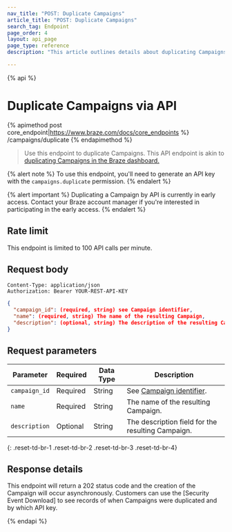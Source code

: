 ```yaml
---
nav_title: "POST: Duplicate Campaigns"
article_title: "POST: Duplicate Campaigns"
search_tag: Endpoint
page_order: 4
layout: api_page
page_type: reference
description: "This article outlines details about duplicating Campaigns via an API endpoint."

---
```

{% api %}
# Duplicate Campaigns via API
{% apimethod post core_endpoint|https://www.braze.com/docs/core_endpoints %} 
/campaigns/duplicate
{% endapimethod %}

> Use this endpoint to duplicate Campaigns. This API endpoint is akin to [duplicating Campaigns in the Braze dashboard.][1]

{% alert note %}
To use this endpoint, you'll need to generate an API key with the `campaigns.duplicate` permission.
{% endalert %}

{% alert important %}
Duplicating a Campaign by API is currently in early access. Contact your Braze account manager if you're interested in participating in the early access.
{% endalert %}

## Rate limit

This endpoint is limited to 100 API calls per minute.

## Request body

```
Content-Type: application/json
Authorization: Bearer YOUR-REST-API-KEY
```

```json
{
  "campaign_id": (required, string) see Campaign identifier,
  "name": (required, string) The name of the resulting Campaign,
  "description": (optional, string) The description of the resulting Campaign,
}
```

## Request parameters

| Parameter | Required | Data Type | Description |
| --------- | ---------| --------- | ----------- |
|`campaign_id`| Required | String | See [Campaign identifier]({{site.baseurl}}/api/identifier_types/). |
|`name`| Required | String | The name of the resulting Campaign. |
|`description`| Optional | String | The description field for the resulting Campaign. |
{: .reset-td-br-1 .reset-td-br-2 .reset-td-br-3  .reset-td-br-4}


## Response details

This endpoint will return a 202 status code and the creation of the Campaign will occur asynchronously. Customers can use the [Security Event Download] to see records of when Campaigns were duplicated and by which API key.

{% endapi %}


[1]: {{site.baseurl}}/user_guide/engagement_tools/campaigns/managing_campaigns/duplicating_segments_and_campaigns#duplicating-segments-campaigns-and-canvases
[2]: {{site.baseurl}}/user_guide/administrative/app_settings/company_settings/security_settings/?redirected=true#security-event-download